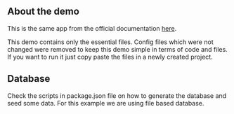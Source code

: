 ## About the demo

This is the same app from the official documentation [here](https://remix.run/docs/en/main/tutorials/jokes).

This demo contains only the essential files. Config files which were not changed were removed to keep this demo simple in terms of code and files. If you want to run it just copy paste the files in a newly created project.

## Database

Check the scripts in package.json file on how to generate the database and seed some data. For this example we are using file based database.
